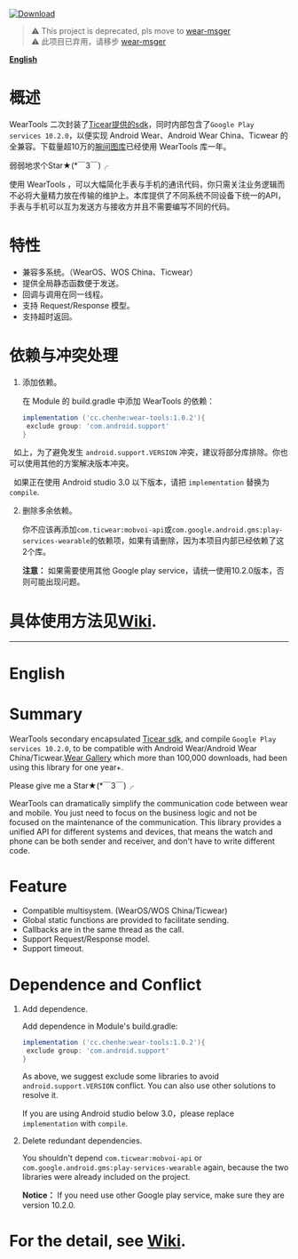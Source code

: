 [ ![Download](https://api.bintray.com/packages/liangchenhe55/maven/wear-tools/images/download.svg) ](https://bintray.com/liangchenhe55/maven/wear-tools/_latestVersion)

> ⚠️ This project is deprecated, pls move to [wear-msger](https://github.com/ichenhe/wear-msger)\
> ⚠️ 此项目已弃用，请移步 [wear-msger](https://github.com/ichenhe/wear-msger)

**[English](#english)**

# 概述

WearTools 二次封装了[Ticear提供的sdk](https://bintray.com/ticwear/maven/mobvoi-api)，同时内部包含了`Google Play services 10.2.0`，以便实现 Android Wear、Android Wear China、Ticwear 的全兼容。下载量超10万的[腕间图库](http://wg.chenhe.cc/)已经使用 WearTools 库一年。

弱弱地求个Star★(*￣3￣)╭ 

使用 WearTools ，可以大幅简化手表与手机的通讯代码，你只需关注业务逻辑而不必将大量精力放在传输的维护上。本库提供了不同系统不同设备下统一的API，手表与手机可以互为发送方与接收方并且不需要编写不同的代码。

# 特性

- 兼容多系统。（WearOS、WOS China、Ticwear）
- 提供全局静态函数便于发送。
- 回调与调用在同一线程。
- 支持 Request/Response 模型。
- 支持超时返回。

# 依赖与冲突处理

1. 添加依赖。

   在 Module 的 build.gradle 中添加 WearTools 的依赖：

   ```gradle
   implementation ('cc.chenhe:wear-tools:1.0.2'){
   	exclude group: 'com.android.support'
   }
   ```

   如上，为了避免发生 `android.support.VERSION` 冲突，建议将部分库排除。你也可以使用其他的方案解决版本冲突。
   
   如果正在使用 Android studio 3.0 以下版本，请把 `implementation` 替换为 `compile`.

2. 删除多余依赖。

   你不应该再添加`com.ticwear:mobvoi-api`或`com.google.android.gms:play-services-wearable`的依赖项，如果有请删除，因为本项目内部已经依赖了这2个库。
   
   **注意：** 如果需要使用其他 Google play service，请统一使用10.2.0版本，否则可能出现问题。


# 具体使用方法见[Wiki](https://github.com/liangchenhe55/WearTools/wiki#%E4%B8%AD%E6%96%87).

***

# English

# Summary

WearTools secondary encapsulated [Ticear sdk](https://bintray.com/ticwear/maven/mobvoi-api), and compile `Google Play services 10.2.0`, to be compatible with Android Wear/Android Wear China/Ticwear.[Wear Gallery](http://wg.chenhe.cc/) which more than 100,000 downloads,  had been using this library for one year+.

Please give me a Star★(*￣3￣)╭ 

WearTools can dramatically simplify the communication code between wear and mobile. You just need to focus on the business logic and not be focused on the maintenance of the communication. This library provides a unified API for different systems and devices, that means  the watch and phone can be both sender and receiver, and don't have to write different code.

# Feature

- Compatible multisystem. (WearOS/WOS China/Ticwear)
- Global static functions are provided to facilitate sending.
- Callbacks are in the same thread as the call.
- Support Request/Response model.
- Support timeout.

# Dependence and Conflict

1. Add dependence.

   Add dependence in Module's build.gradle:

   ```gradle
   implementation ('cc.chenhe:wear-tools:1.0.2'){
   	exclude group: 'com.android.support'
   }
   ```

   As above, we suggest exclude some libraries to avoid `android.support.VERSION` conflict. You can also use other solutions to resolve it.
   
   If you are using Android studio below 3.0，please replace `implementation` with `compile`.

2. Delete redundant dependencies.

   You shouldn't depend `com.ticwear:mobvoi-api` or `com.google.android.gms:play-services-wearable` again, because the two libraries were already included on the project.
   
   **Notice：** If you need use other Google play service, make sure they are version 10.2.0.

# For the detail, see [Wiki](https://github.com/liangchenhe55/WearTools/wiki#en).
